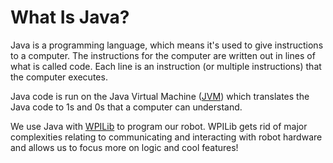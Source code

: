 # What Is Java?
Java is a programming language, which means it's used to give instructions to a computer. The instructions for the computer are written out in lines of what is called code. Each line is an instruction (or multiple instructions) that the computer executes. 

Java code is run on the Java Virtual Machine ([JVM](https://www.geeksforgeeks.org/jvm-works-jvm-architecture/)) which translates the Java code to 1s and 0s that a computer can understand.

We use Java with [WPILib](https://docs.wpilib.org/en/stable/index.html) to program our robot. WPILib gets rid of major complexities relating to communicating and interacting with robot hardware and allows us to focus more on logic and cool features!



